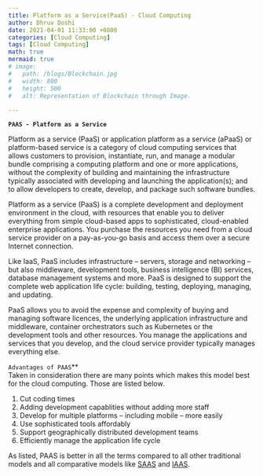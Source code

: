 ```yaml
---
title: Platform as a Service(PaaS) - Cloud Computing
author: Dhruv Doshi
date: 2021-04-01 11:33:00 +0800
categories: [Cloud Computing]
tags: [Cloud Computing]
math: true
mermaid: true
# image:
#   path: /blogs/Blockchain.jpg
#   width: 800
#   height: 500
#   alt: Representation of Blockchain through Image.
  
---
```


**`PAAS - Platform as a Service`**<br>

Platform as a service (PaaS) or application platform as a service (aPaaS) or platform-based service is a category of cloud computing services that allows customers to provision, instantiate, run, and manage a modular bundle comprising a computing platform and one or more applications, without the complexity of building and maintaining the infrastructure typically associated with developing and launching the application(s); and to allow developers to create, develop, and package such software bundles.

Platform as a service (PaaS) is a complete development and deployment environment in the cloud, with resources that enable you to deliver everything from simple cloud-based apps to sophisticated, cloud-enabled enterprise applications. You purchase the resources you need from a cloud service provider on a pay-as-you-go basis and access them over a secure Internet connection.

Like IaaS, PaaS includes infrastructure – servers, storage and networking – but also middleware, development tools, business intelligence (BI) services, database management systems and more. PaaS is designed to support the complete web application life cycle: building, testing, deploying, managing, and updating.

PaaS allows you to avoid the expense and complexity of buying and managing software licences, the underlying application infrastructure and middleware, container orchestrators such as Kubernetes or the development tools and other resources. You manage the applications and services that you develop, and the cloud service provider typically manages everything else.


`Advantages of PAAS`**<br>
Taken in consideration there are many points which makes this model best for the cloud computing. Those are listed below.

1. Cut coding times
2. Adding development capablities without adding more staff
3. Develop for multiple platforms – including mobile – more easily
4. Use sophisticated tools affordably
5. Support geographically distributed development teams
6. Efficiently manage the application life cycle

As listed, PAAS is better in all the terms compared to all other traditional models and all comparative models like <a href="https://blog.doshidhruv.com/posts/Software-as-a-service/">SAAS</a> and <a href="https://blog.doshidhruv.com/posts/Infrastructure-as-a-service/">IAAS</a>.
